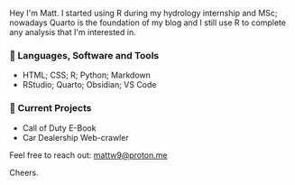 Hey I'm Matt. I started using R during my hydrology internship and MSc; nowadays Quarto is the foundation of my blog and I still use R to complete any analysis that I'm interested in.

### 🔧 Languages, Software and Tools
- HTML; CSS; R; Python; Markdown
- RStudio; Quarto; Obsidian; VS Code

### 🌱 Current Projects
- Call of Duty E-Book
- Car Dealership Web-crawler

Feel free to reach out: mattw9@proton.me

Cheers.

